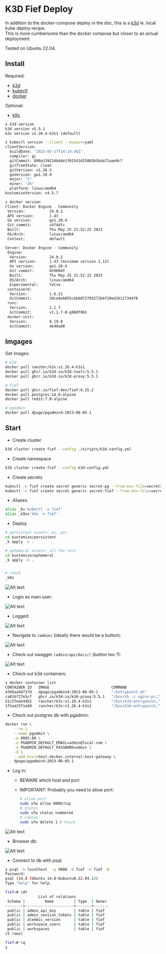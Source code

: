 # K3D Fief Deploy

In addition to the docker-compose deploy in the doc, this is a [k3d](https://k3d.io) ie. local kube deploy recipe.  
This is more cumbersome than the docker compose but closer to an actual deployment.

Tested on Ubuntu 22.04.

## Install

Required:

- [k3d](https://k3d.io)
- [kubectl](https://kubernetes.io/docs/tasks/tools/install-kubectl-linux/)
- [docker](https://www.digitalocean.com/community/tutorials/how-to-install-and-use-docker-on-ubuntu-22-04)

Optional:

- [k9s](https://k9scli.io/)

```sh
❯ k3d version
k3d version v5.5.1
k3s version v1.26.4-k3s1 (default)

❯ kubectl version --client --output=yaml
clientVersion:
  buildDate: "2023-05-17T14:14:46Z"
  compiler: gc
  gitCommit: 890a139214b4de1f01543d15003b5bda71aae9c7
  gitTreeState: clean
  gitVersion: v1.26.5
  goVersion: go1.19.9
  major: "1"
  minor: "26"
  platform: linux/amd64
kustomizeVersion: v4.5.7

❯ docker version
Client: Docker Engine - Community
 Version:           24.0.2
 API version:       1.43
 Go version:        go1.20.4
 Git commit:        cb74dfc
 Built:             Thu May 25 21:52:22 2023
 OS/Arch:           linux/amd64
 Context:           default

Server: Docker Engine - Community
 Engine:
  Version:          24.0.2
  API version:      1.43 (minimum version 1.12)
  Go version:       go1.20.4
  Git commit:       659604f
  Built:            Thu May 25 21:52:22 2023
  OS/Arch:          linux/amd64
  Experimental:     false
 containerd:
  Version:          1.6.21
  GitCommit:        3dce8eb055cbb6872793272b4f20ed16117344f8
 runc:
  Version:          1.1.7
  GitCommit:        v1.1.7-0-g860f061
 docker-init:
  Version:          0.19.0
  GitCommit:        de40ad0
```

## Imgages

Get images:

```sh
# k3d
docker pull rancher/k3s:v1.26.4-k3s1
docker pull ghcr.io/k3d-io/k3d-tools:5.5.1
docker pull ghcr.io/k3d-io/k3d-proxy:5.5.1

# fief
docker pull ghcr.io/fief-dev/fief:0.25.2
docker pull postgres:14.8-alpine
docker pull redis:7.0-alpine

# pgadmin
docker pull dpage/pgadmin4:2023-06-05-1
```

## Start

- Create cluster

```sh
k3d cluster create fief --config ./scripts/k3d-config.yml
```

- Create namespace

```sh
k3d cluster create fief --config k3d-config.yml
```

- Create secrets

```sh
kubectl -n fief create secret generic secret-pg --from-env-file=secrets/pg.env
kubectl -n fief create secret generic secret-fief --from-env-file=secrets/fief.env
```

- Aliases

```sh
alias _k='kubectl -n fief'
alias _k9s='k9s -n fief'
```

- Deploy

```sh
# persistant assets: pv, pvc
cd kustomize/persistent
_k apply -k .

# ephemeral assets: all the rest
cd kustomize/ephemeral
_k apply -k .


# check
_k9s
```

![Alt text](./img/snapshot-k9s.png)

- Login as main user:

![Alt text](./img/snapshot-login.png)

- Logged:

![Alt text](./img/snapshot-logged.png)

- Navigate to `/admin/` (ideally there would be a button):

![Alt text](./img/snapshot-admin.png)

- Check out swagger `/admin/api/docs//` (button too ?):

![Alt text](./img/snapshot-swagger.png)

- Check out k3d containers:

```sh
❯ docker container list
CONTAINER ID   IMAGE                            COMMAND                  CREATED             STATUS             PORTS                                                                                                                                                                                              NAMES
4348aa4d727d   dpage/pgadmin4:2023-06-05-1      "/entrypoint.sh"         38 minutes ago      Up 38 minutes      443/tcp, 0.0.0.0:8082->80/tcp, :::8082->80/tcp                                                                                                                                                     pgadmin
ca01b727e5cf   ghcr.io/k3d-io/k3d-proxy:5.5.1   "/bin/sh -c nginx-pr…"   About an hour ago   Up About an hour   0.0.0.0:443->443/tcp, :::443->443/tcp, 0.0.0.0:8080->80/tcp, :::8080->80/tcp, 127.0.0.1:6445->6443/tcp, 0.0.0.0:9000->31000/tcp, :::9000->31000/tcp, 0.0.0.0:9001->31001/tcp, :::9001->31001/tcp   k3d-fief-serverlb
51c57ea544b2   rancher/k3s:v1.26.4-k3s1         "/bin/k3d-entrypoint…"   About an hour ago   Up About an hour                                                                                                                                                                                                      k3d-fief-agent-0
1f1aa25f1e60   rancher/k3s:v1.26.4-k3s1         "/bin/k3d-entrypoint…"   About an hour ago   Up About an hour                                                                                                                                                                                                      k3d-fief-server-0
```

- Check out postgres db with pgadmin:

```sh
docker run \
    --rm \
    --name pgadmin \
    -p 8082:80 \
    -e PGADMIN_DEFAULT_EMAIL=admin@local.com \
    -e PGADMIN_DEFAULT_PASSWORD=admin \
    -d \
    --add-host=host.docker.internal:host-gateway \
    dpage/pgadmin4:2023-06-05-1

```

- Log in:

  - BEWARE which host and port
  - IMPORTANT: Probably you need to allow port:

    ```sh
    # allow port
    sudo ufw allow 9000/tcp
    # status
    sudo ufw status numbered
    # remove
    sudo ufw delete 1 # twice
    ```

![Alt text](./img/snapshot-pgadmin-1.png)

- Browser db:

![Alt text](./img/snapshot-pgadmin-2.png)

- Connect to db with psql:

```sh
❯ psql -h localhost  -p 9000 -d fief -U fief -W
Password:
psql (14.8 (Ubuntu 14.8-0ubuntu0.22.04.1))
Type "help" for help.

fief=# \dt
               List of relations
 Schema |         Name         | Type  | Owner
--------+----------------------+-------+-------
 public | admin_api_key        | table | fief
 public | admin_session_tokens | table | fief
 public | alembic_version      | table | fief
 public | workspace_users      | table | fief
 public | workspaces           | table | fief
(5 rows)

fief=# \q
❯
```
